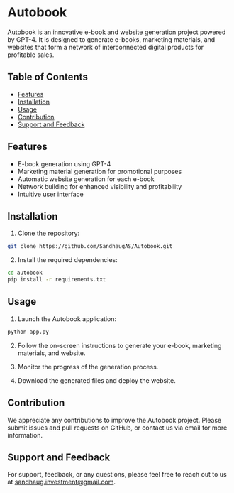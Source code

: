 # Autobook

Autobook is an innovative e-book and website generation project powered by GPT-4. It is designed to generate e-books, marketing materials, and websites that form a network of interconnected digital products for profitable sales.

## Table of Contents

- [Features](#features)
- [Installation](#installation)
- [Usage](#usage)
- [Contribution](#contribution)
- [Support and Feedback](#support-and-feedback)

## Features

- E-book generation using GPT-4
- Marketing material generation for promotional purposes
- Automatic website generation for each e-book
- Network building for enhanced visibility and profitability
- Intuitive user interface

## Installation

1. Clone the repository:

```bash
git clone https://github.com/SandhaugAS/Autobook.git
```


2. Install the required dependencies:

```bash
cd autobook
pip install -r requirements.txt
```


## Usage

1. Launch the Autobook application:

```bash
python app.py
```


2. Follow the on-screen instructions to generate your e-book, marketing materials, and website.

3. Monitor the progress of the generation process.

4. Download the generated files and deploy the website.

## Contribution

We appreciate any contributions to improve the Autobook project. Please submit issues and pull requests on GitHub, or contact us via email for more information.

## Support and Feedback

For support, feedback, or any questions, please feel free to reach out to us at sandhaug.investment@gmail.com.


